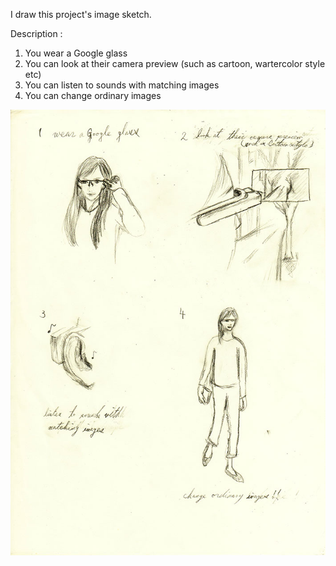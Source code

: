 I draw this project's image sketch.

Description :<br />
1. You wear a Google glass<br />
2. You can look at their camera preview (such as cartoon, wartercolor style etc)<br />
3. You can listen to sounds with matching images<br />
4. You can change ordinary images<br />

![Example Image](../project_images/firstSketch.jpg?raw=true "Example Image")

